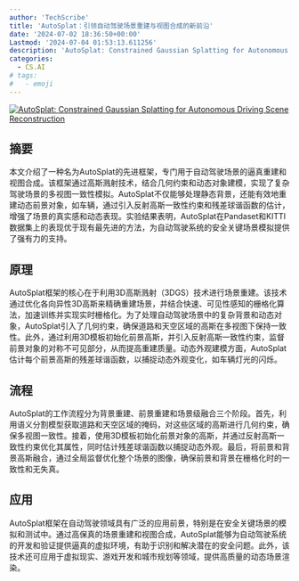 ```yaml
---
author: 'TechScribe'
title: 'AutoSplat：引领自动驾驶场景重建与视图合成的新前沿'
date: '2024-07-02 18:36:50+00:00'
Lastmod: '2024-07-04 01:53:13.611256'
description: 'AutoSplat: Constrained Gaussian Splatting for Autonomous Driving Scene Reconstruction'
categories:
  - CS.AI
# tags:
#   - emoji
---
```


[![AutoSplat: Constrained Gaussian Splatting for Autonomous Driving Scene Reconstruction](https://arxiv-research-1301205113.cos.ap-guangzhou.myqcloud.com/images/2407.02598v1.pdf_0.jpg)](https://arxiv.org/abs/2407.02598v1)

## 摘要

本文介绍了一种名为AutoSplat的先进框架，专门用于自动驾驶场景的逼真重建和视图合成。该框架通过高斯溅射技术，结合几何约束和动态对象建模，实现了复杂驾驶场景的多视图一致性模拟。AutoSplat不仅能够处理静态背景，还能有效地重建动态前景对象，如车辆，通过引入反射高斯一致性约束和残差球谐函数的估计，增强了场景的真实感和动态表现。实验结果表明，AutoSplat在Pandaset和KITTI数据集上的表现优于现有最先进的方法，为自动驾驶系统的安全关键场景模拟提供了强有力的支持。<!--more-->

## 原理

AutoSplat框架的核心在于利用3D高斯溅射（3DGS）技术进行场景重建。该技术通过优化各向异性3D高斯来精确重建场景，并结合快速、可见性感知的栅格化算法，加速训练并实现实时栅格化。为了处理自动驾驶场景中的复杂背景和动态对象，AutoSplat引入了几何约束，确保道路和天空区域的高斯在多视图下保持一致性。此外，通过利用3D模板初始化前景高斯，并引入反射高斯一致性约束，监督前景对象的对称不可见部分，从而提高重建质量。动态外观建模方面，AutoSplat估计每个前景高斯的残差球谐函数，以捕捉动态外观变化，如车辆灯光的闪烁。

## 流程

AutoSplat的工作流程分为背景重建、前景重建和场景级融合三个阶段。首先，利用语义分割模型获取道路和天空区域的掩码，对这些区域的高斯进行几何约束，确保多视图一致性。接着，使用3D模板初始化前景对象的高斯，并通过反射高斯一致性约束优化其属性，同时估计残差球谐函数以捕捉动态外观。最后，将前景和背景高斯融合，通过全局监督优化整个场景的图像，确保前景和背景在栅格化时的一致性和无失真。

## 应用

AutoSplat框架在自动驾驶领域具有广泛的应用前景，特别是在安全关键场景的模拟和测试中。通过高保真的场景重建和视图合成，AutoSplat能够为自动驾驶系统的开发和验证提供逼真的虚拟环境，有助于识别和解决潜在的安全问题。此外，该技术还可应用于虚拟现实、游戏开发和城市规划等领域，提供高质量的动态场景渲染。